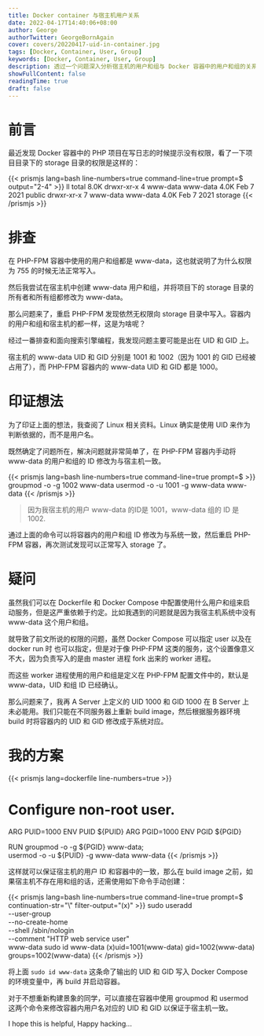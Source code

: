 ```yaml
---
title: Docker container 与宿主机用户关系
date: 2022-04-17T14:40:06+08:00
author: George
authorTwitter: GeorgeBornAgain
cover: covers/20220417-uid-in-container.jpg
tags: [Docker, Container, User, Group]
keywords: [Docker, Container, User, Group]
description: 透过一个问题深入分析宿主机的用户和组与 Docker 容器中的用户和组的关系。
showFullContent: false
readingTime: true
draft: false
---
```


# 前言

最近发现 Docker 容器中的 PHP 项目在写日志的时候提示没有权限，看了一下项目目录下的 storage 目录的权限是这样的：

{{< prismjs lang=bash line-numbers=true command-line=true prompt=$ output="2-4" >}}
ll
total 8.0K
drwxr-xr-x 4 www-data www-data 4.0K Feb  7  2021 public
drwxr-xr-x 7 www-data www-data 4.0K Feb  7  2021 storage
{{< /prismjs >}}

# 排查

在 PHP-FPM 容器中使用的用户和组都是 www-data，这也就说明了为什么权限为 755 的时候无法正常写入。

然后我尝试在宿主机中创建 www-data 用户和组，并将项目下的 storage 目录的所有者和所有组都修改为 www-data。

那么问题来了，重启 PHP-FPM 发现依然无权限向 storage 目录中写入。容器内的用户和组和宿主机的都一样，这是为啥呢？

经过一番排查和面向搜索引擎编程，我发现问题主要可能是出在 UID 和 GID 上。

宿主机的 www-data UID 和 GID 分别是 1001 和 1002（因为 1001 的 GID 已经被占用了），而 PHP-FPM 容器内的 www-data UID 和 GID 都是 1000。

# 印证想法

为了印证上面的想法，我查阅了 Linux 相关资料。Linux 确实是使用 UID 来作为判断依据的，而不是用户名。

既然确定了问题所在，解决问题就非常简单了，在 PHP-FPM 容器内手动将 www-data 的用户和组的 ID 修改为与宿主机一致。

{{< prismjs lang=bash line-numbers=true command-line=true prompt=$ >}}
groupmod -o -g 1002 www-data
usermod -o -u 1001 -g www-data www-data
{{< /prismjs >}}

> 因为我宿主机的用户 www-data 的ID是 1001，www-data 组的 ID 是 1002.

通过上面的命令可以将容器内的用户和组 ID 修改为与系统一致，然后重启 PHP-FPM 容器，再次测试发现可以正常写入 storage 了。

# 疑问

虽然我们可以在 Dockerfile 和 Docker Compose 中配置使用什么用户和组来启动服务，但是这严重依赖于约定。比如我遇到的问题就是因为我宿主机系统中没有 www-data 这个用户和组。

就导致了前文所说的权限的问题，虽然 Docker Compose 可以指定 user 以及在 docker run 时 也可以指定，但是对于像 PHP-FPM 这类的服务，这个设置像意义不大，因为负责写入的是由 master 进程 fork 出来的 worker 进程。

而这些 worker 进程使用的用户和组是定义在 PHP-FPM 配置文件中的，默认是 www-data，UID 和组 ID 已经确认。

那么问题来了，我再 A Server 上定义的 UID 1000 和 GID 1000 在 B Server 上未必能用。我们只能在不同服务器上重新 build image，然后根据服务器环境 build 时将容器内的 UID 和 GID 修改成于系统对应。

# 我的方案

{{< prismjs lang=dockerfile line-numbers=true >}}
# Configure non-root user.
ARG PUID=1000
ENV PUID ${PUID}
ARG PGID=1000
ENV PGID ${PGID}

RUN groupmod -o -g ${PGID} www-data; \
    usermod -o -u ${PUID} -g www-data www-data
{{< /prismjs >}}

这样就可以保证宿主机的用户 ID 和容器中的一致，那么在 build image 之前，如果宿主机不存在用和组的话，还需使用如下命令手动创建：

{{< prismjs lang=bash line-numbers=true command-line=true prompt=$ continuation-str=\"\\" filter-output="(x)" >}}
sudo useradd \
    --user-group \
    --no-create-home \
    --shell /sbin/nologin \
    --comment "HTTP web service user" \
    www-data
sudo id www-data
(x)uid=1001(www-data) gid=1002(www-data) groups=1002(www-data)
{{< /prismjs >}}

将上面 `sudo id www-data` 这条命了输出的 UID 和 GID 写入 Docker Compose 的环境变量中，再 build 并启动容器。

对于不想重新构建景象的同学，可以直接在容器中使用 groupmod 和 usermod 这两个命令来修改容器内用户名对应的 UID 和 GID 以保证于宿主机一致。

I hope this is helpful, Happy hacking...
